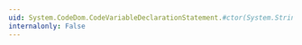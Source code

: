```yaml
---
uid: System.CodeDom.CodeVariableDeclarationStatement.#ctor(System.String,System.String,System.CodeDom.CodeExpression)
internalonly: False
---
```

